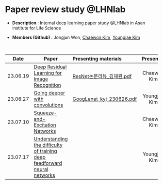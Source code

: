 # Paper review study @LHNlab
- **Description** : Internal deep learning paper study @LHNlab in Asan Institute for Life Science

- **Members (Github)** : Jongjun Won, [Chaewon Kim](https://github.com/cwkim0120), [Youngjae Kim](https://github.com/provbs)
<br>

|Date|Paper   |Presenting materials |Presenter
|----|-------|:-------|:------:
|23.06.19|[Deep Residual Learning for Image Recognition](https://arxiv.org/pdf/1512.03385.pdf)    |[ResNet논문리뷰_김채원.pdf](https://github.com/provbs/LHNlab_internal_paper_study/blob/main/pdf/ResNet%EB%85%BC%EB%AC%B8%EB%A6%AC%EB%B7%B0_%EA%B9%80%EC%B1%84%EC%9B%90.pdf)    |Chaewon Kim
|23.06.27|[Going deeper with convolutions](https://arxiv.org/pdf/1409.4842.pdf) |[GoogLenet_kyj_230626.pdf](https://github.com/provbs/LHNlab_internal_paper_study/blob/main/pdf/GoogLenet_kyj_230626.pdf) |Youngjae Kim
|23.07.10|[Squeeze-and-Excitation Networks](https://openaccess.thecvf.com/content_cvpr_2018/papers/Hu_Squeeze-and-Excitation_Networks_CVPR_2018_paper.pdf)    |    |Chaewon Kim
|23.07.17|[Understanding the difficulty of training deep feedforward neural networks](https://proceedings.mlr.press/v9/glorot10a/glorot10a.pdf) | |Youngjae Kim









